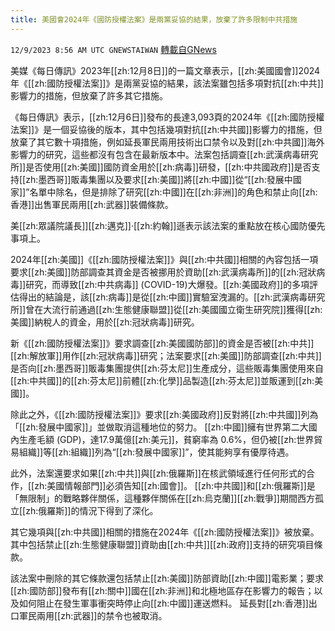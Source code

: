 ```yaml
---
title: 美國會2024年《國防授權法案》是兩黨妥協的結果，放棄了許多限制中共措施
---
```

`12/9/2023 8:56 AM UTC GNEWSTAIWAN` [轉載自GNews](https://gnews.org/articles/2089634)



美媒《每日傳訊》2023年[[zh:12月8日]]的一篇文章表示，[[zh:美國國會]]2024年《[[zh:國防授權法案]]》是兩黨妥協的結果，該法案雖包括多項對抗[[zh:中共]]影響力的措施，但放棄了許多其它措施。  

《每日傳訊》表示，[[zh:12月6日]]發布的長達3,093頁的2024年《[[zh:國防授權法案]]》是一個妥協後的版本，其中包括幾項對抗[[zh:中共國]]影響力的措施，但放棄了其它數十項措施，例如延長軍民兩用技術出口禁令以及對[[zh:中共國]]海外影響力的研究，這些都沒有包含在最新版本中。法案包括調查[[zh:武漢病毒研究所]]是否使用[[zh:美國]]國防資金用於[[zh:病毒]]研發，[[zh:中共國政府]]是否支持[[zh:墨西哥]]販毒集團以及要求[[zh:美國]]將[[zh:中國]]從“[[zh:發展中國家]]”名單中除名，但是排除了研究[[zh:中國]]在[[zh:非洲]]的角色和禁止向[[zh:香港]]出售軍民兩用[[zh:武器]]裝備條款。

  

美[[zh:眾議院議長]][[zh:邁克]]·[[zh:約翰]]遜表示該法案的重點放在核心國防優先事項上。

  

2024年[[zh:美國]]《[[zh:國防授權法案]]》與[[zh:中共國]]相關的內容包括一項要求[[zh:美國]]防部調查其資金是否被挪用於資助[[zh:武漢病毒所]]的[[zh:冠狀病毒]]研究，而導致[[zh:中共病毒]] (COVID-19)大爆發。[[zh:美國政府]]的多項評估得出的結論是，該[[zh:病毒]]是從[[zh:中國]]實驗室洩漏的。[[zh:武漢病毒研究所]]曾在大流行前通過[[zh:生態健康聯盟]]從[[zh:美國國立衛生研究院]]獲得[[zh:美國]]納稅人的資金，用於[[zh:冠狀病毒]]研究。 

  

新《[[zh:國防授權法案]]》要求調查[[zh:美國國防部]]的資金是否被[[zh:中共]][[zh:解放軍]]用作[[zh:冠狀病毒]]研究；法案要求[[zh:美國]]防部調查[[zh:中共]]是否向[[zh:墨西哥]]販毒集團提供[[zh:芬太尼]]生產成分，這些販毒集團使用來自[[zh:中共國]]的[[zh:芬太尼]]前體[[zh:化學]]品製造[[zh:芬太尼]]並販運到[[zh:美國]]。

  

除此之外，《[[zh:國防授權法案]]》要求[[zh:美國政府]]反對將[[zh:中共國]]列為「[[zh:發展中國家]]」並做取消這種地位的努力。 [[zh:中國]]擁有世界第二大國內生產毛額 (GDP)，達17.9萬億[[zh:美元]]，貧窮率為 0.6%，但仍被[[zh:世界貿易組織]]等[[zh:組織]]列為“[[zh:發展中國家]]”，使其能夠享有優厚待遇。

  

此外，法案還要求如果[[zh:中共]]與[[zh:俄羅斯]]在核武領域進行任何形式的合作，[[zh:美國情報部門]]必須告知[[zh:國會]]。 [[zh:中共國]]和[[zh:俄羅斯]]是「無限制」的戰略夥伴關係，這種夥伴關係在[[zh:烏克蘭]][[zh:戰爭]]期間西方孤立[[zh:俄羅斯]]的情況下得到了深化。

  

其它幾項與[[zh:中共國]]相關的措施在2024年《[[zh:國防授權法案]]》被放棄。 其中包括禁止[[zh:生態健康聯盟]]資助由[[zh:中共]][[zh:政府]]支持的研究項目條款。

  

該法案中刪除的其它條款還包括禁止[[zh:美國]]防部資助[[zh:中國]]電影業；要求[[zh:國防部]]發布有[[zh:關中]]國在[[zh:非洲]]和北極地區存在影響力的報告；以及如何阻止在發生軍事衝突時停止向[[zh:中國]]運送燃料。 延長對[[zh:香港]]出口軍民兩用[[zh:武器]]的禁令也被取消。
